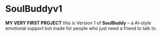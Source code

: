 # SoulBuddyv1
**MY VERY FIRST PROJECT**
this is Version 1 of **__SoulBuddy__** – a AI-style emotional support bot made for people who just need a friend to talk to.
